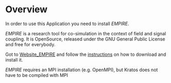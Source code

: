 # Overview

In order to use this Application you need to install _EMPIRE_.

_EMPIRE_ is a research tool for co-simulation in the context of field and signal coupling. It is OpenSource, released under the GNU General Public License and free for everybody.

Got to [Website_EMPIRE](http://empire.st.bv.tum.de) and follow the [instructions](http://empire-multiphysics.com/projects/empire/wiki/HowTos) on how to download and install it.

_EMPIRE_ requires an MPI installation (e.g. OpenMPI), but Kratos does not have to be compiled with MPI